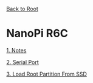 
[Back to Root](../README.md)

# NanoPi R6C

[1. Notes](nanopi.01.notes.md)

[2. Serial Port](nanopi.02.serial_port.md)

[3. Load Root Partition From SSD](nanopi.03.partition.md)

